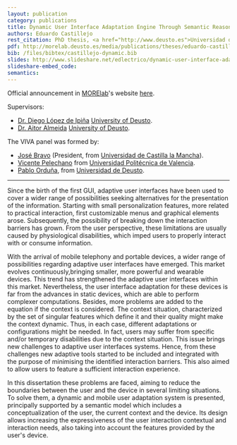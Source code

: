 ```yaml
--- 
layout: publication
category: publications
title: Dynamic User Interface Adaptation Engine Through Semantic Reasoning And Modelling in Mobile Devices
authors: Eduardo Castillejo
rest_citation: PhD thesis, <a href="http://www.deusto.es">Universidad de Deusto</a>, March 9th, 2015.
pdf: http://morelab.deusto.es/media/publications/theses/eduardo-castillejo.pdf
bib: /files/bibtex/castillejo-dynamic.bib
slides: http://www.slideshare.net/edlectrico/dynamic-user-interface-adaptation-engine-through-semantic-modelling-and-reasoning-in-mobile-devices
slideshare-embed_code:
semantics: 
--- 
```


Official announcement in [MORElab](http://morelab.deusto.es/)'s website [here](http://morelab.deusto.es/news/view/eduardo-castillejo-new-doctor-at-morelab/).

Supervisors:

* [Dr. Diego López de Ipiña](http://morelab.deusto.es/people/members/diego-lopez-de-ipina/) [University of Deusto](http://www.deusto.es).
* [Dr. Aitor Almeida](http://morelab.deusto.es/people/members/aitor-almeida/) [University of Deusto](http://www.deusto.es).

The VIVA panel was formed by:

* [José Bravo](http://webpub.esi.uclm.es/directorio/76240/9841/Jose-Bravo-Rodriguez) (President, from [Universidad de Castilla la Mancha](http://www.uclm.es/)).
* [Vicente Pelechano](http://www.pros.upv.es/index.php/es/centro-pros/miembros/14-pele) from [Universidad Politécnica de Valencia](https://www.upv.es/).
* [Pablo Orduña](http://morelab.deusto.es/people/members/pablo-orduna/), from [Universidad de Deusto](http://www.deusto.es).

<hr />

Since the birth of the first GUI, adaptive user interfaces have been used to cover a wider range of possibilities seeking alternatives for the presentation of the information. Starting with small personalization features, more related to practical interaction, first customizable menus and graphical elements arose. Subsequently, the possibility of breaking down the interaction barriers has grown. From the user perspective, these limitations are usually caused by physiological disabilities, which imped users to properly interact with or consume information.

With the arrival of mobile telephony and portable devices, a wider range of possibilities regarding adaptive user interfaces have emerged. This market evolves continuously,bringing smaller, more powerful and wearable devices. This trend has strengthened the adaptive user interfaces within this market. Nevertheless, the user interface adaptation for these devices is far from the advances in static devices, which are able to perform complexer computations. Besides, more problems are added to the equation if the context is considered. The context situation, characterized by the set of singular features which define it and their quality might make the context dynamic. Thus, in each case, different adaptations or configurations might be needed. In fact, users may suffer from specific and/or temporary disabilities due to the context situation. This issue brings new challenges to adaptive user interfaces systems. Hence, from these challenges new adaptive tools started to be included and integrated with the purpose of minimising the identified interaction barriers. This also aimed to allow users to feature a sufficient interaction experience.

In this dissertation these problems are faced, aiming to reduce the boundaries between the user and the device in several limiting situations. To solve them, a dynamic and mobile user adaptation system is presented, principally supported by a semantic model which includes a conceptualization of the user, the current context and the device. Its design allows increasing the expressiveness of the user interaction contextual and interaction needs, also taking into account the features provided by the user's device.
